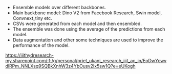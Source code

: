 - Ensemble models over different backbones.
- Main backbone model: Dino V2 from Facebook Research, Swin model, Convnext_tiny etc.
- CSVs were generated from each model and then ensembled.
- The ensemble was done using the average of the predictions from each model.
- Data augmentation and other some techniques are used to improve the performance of the model.

https://iiithydresearch-my.sharepoint.com/:f:/g/personal/priet_ukani_research_iiit_ac_in/EoDwYcwvdlRPm_NNLXsq9SQBkXnhW3z4YbOusv2Ix5sw1Q?e=eUKogh